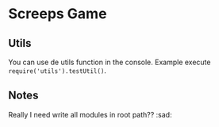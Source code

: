 # Screeps Game

## Utils

You can use de utils function in the console. Example execute `require('utils').testUtil()`.

## Notes

Really I need write all modules in root path?? :sad: